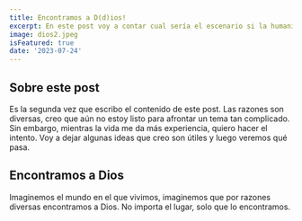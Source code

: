 ```yaml
---
title: Encontramos a D(d)ios!
excerpt: En este post voy a contar cual sería el escenario si la humanidad encontrara a D(d)ios. Quiero explorar todo lo que conllevaría tal descubrimiento en la sociedad en la que vivimos actualmente. 
image: dios2.jpeg
isFeatured: true
date: '2023-07-24'
---
```


## Sobre este post

Es la segunda vez que escribo el contenido de este post. Las razones son diversas, creo que aún no estoy listo para afrontar un tema tan complicado. Sin embargo, mientras la vida me da más experiencia, quiero hacer el intento. Voy a dejar algunas ideas que creo son útiles y luego veremos qué pasa. 

## Encontramos a Dios

Imaginemos el mundo en el que vivimos, imaginemos que por razones diversas encontramos a Dios. No importa el lugar, solo que lo encontramos. 
